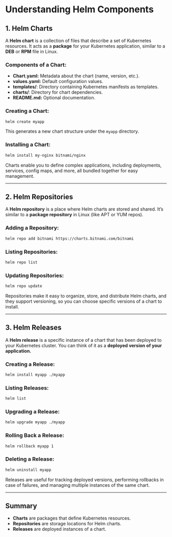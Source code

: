 # Understanding Helm Components   


## 1. Helm Charts

A **Helm chart** is a collection of files that describe a set of Kubernetes resources. It acts as a **package** for your Kubernetes application, similar to a **DEB** or **RPM** file in Linux.

### **Components of a Chart:**

* **Chart.yaml:** Metadata about the chart (name, version, etc.).
* **values.yaml:** Default configuration values.
* **templates/**: Directory containing Kubernetes manifests as templates.
* **charts/**: Directory for chart dependencies.
* **README.md:** Optional documentation.

### **Creating a Chart:**

```bash
helm create myapp
```

This generates a new chart structure under the `myapp` directory.

### **Installing a Chart:**

```bash
helm install my-nginx bitnami/nginx
```

Charts enable you to define complex applications, including deployments, services, config maps, and more, all bundled together for easy management.

---

## 2. Helm Repositories

A **Helm repository** is a place where Helm charts are stored and shared. It’s similar to a **package repository** in Linux (like APT or YUM repos).

### **Adding a Repository:**

```bash
helm repo add bitnami https://charts.bitnami.com/bitnami
```

### **Listing Repositories:**

```bash
helm repo list
```

### **Updating Repositories:**

```bash
helm repo update
```

Repositories make it easy to organize, store, and distribute Helm charts, and they support versioning, so you can choose specific versions of a chart to install.

---

## 3. Helm Releases

A **Helm release** is a specific instance of a chart that has been deployed to your Kubernetes cluster. You can think of it as a **deployed version of your application.**

### **Creating a Release:**

```bash
helm install myapp ./myapp
```

### **Listing Releases:**

```bash
helm list
```

### **Upgrading a Release:**

```bash
helm upgrade myapp ./myapp
```

### **Rolling Back a Release:**

```bash
helm rollback myapp 1
```

### **Deleting a Release:**

```bash
helm uninstall myapp
```

Releases are useful for tracking deployed versions, performing rollbacks in case of failures, and managing multiple instances of the same chart.

---

## Summary

* **Charts** are packages that define Kubernetes resources.
* **Repositories** are storage locations for Helm charts.
* **Releases** are deployed instances of a chart.

